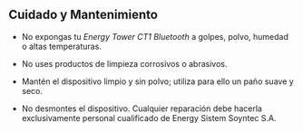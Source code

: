 ## Cuidado y Mantenimiento

* No expongas tu *Energy Tower CT1 Bluetooth* a golpes, polvo, humedad o altas temperaturas.

* No uses productos de limpieza corrosivos o abrasivos.

* Mantén el dispositivo limpio y sin polvo; utiliza para ello un paño suave y seco.

* No desmontes el dispositivo. Cualquier reparación debe hacerla exclusivamente personal cualificado de Energy Sistem Soyntec S.A.


